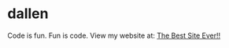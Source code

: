 # dallen
Code is fun. Fun is code.
View my website at: <a href="http://lyle.smu.edu/~dallen/dallen/index.html"> The Best Site Ever!! </a>
